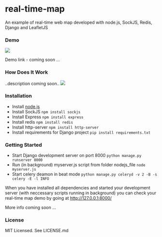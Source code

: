 real-time-map
=============

An example of real-time web map developed with node.js, SockJS, Redis, Django and LeafletJS

<h3>Demo</h3>
<img src="https://raw.githubusercontent.com/ipasic/real-time-map/master/printscreen.png" />

Demo link - coming soon ...

<h3>How Does It Work</h3>
..description coming soon..

<img src="https://raw.githubusercontent.com/ipasic/real-time-map/master/real-time-map.png" />

<h3>Installation</h3>
<ul>
<li>Install <a href="http://nodejs.org/download/">node.js</a></li>
<li>Install SockJS <code>npm install sockjs</code></li>
<li>Install Express <code>npm install express</code></li>
<li>Install redis <code>npm install redis</code></li>
<li>Install http-server <code>npm install http-server</code></li>
<li>Install requirements for Django project <code>pip install requirements.txt</code>
</ul>

<h3>Getting Started</h3>
<ul>
<li>Start Django development server on port 8000 <code>python manage.py runserver 8000</code></li>
<li>Run (in background) myserver.js script from folder nodejs_file <code>node myserver.js</code>
<li>Start celery deamon in beat mode <code>python manage.py celeryd -v 2 -B -s celery -E -l INFO</code></li>
</ul>

When you have installed all dependencies and started your development server (with neccessary scripts running in background) you can check your real-time map demo by going at http://127.0.0.1:8000/  

More info coming soon ...

<h3>License</h3>
MIT Licensed. See LICENSE.md
